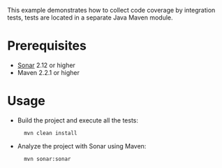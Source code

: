 This example demonstrates how to collect code coverage by integration tests, tests are located in a separate Java Maven module.

Prerequisites
=============
* [Sonar](http://www.sonarsource.org/downloads/) 2.12 or higher
* Maven 2.2.1 or higher

Usage
=====
* Build the project and execute all the tests:

        mvn clean install

* Analyze the project with Sonar using Maven:

        mvn sonar:sonar
